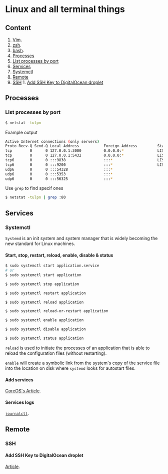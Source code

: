 
# Linux and all terminal things

## Content

1. [Vim](https://github.com/gillchristian/docs/tree/master/linux/vim).
1. [zsh](https://github.com/gillchristian/docs/tree/master/linux/zsh).
1. [bash](https://github.com/gillchristian/docs/tree/master/linux/bash).
1. [Processes](#processes)
  1. [List processes by port](#list-processes-by-port)
1. [Services](#services)
  1. [Systemctl](#systemctl)
1. [Remote](#remote)
  1. [SSH](#ssh)
    1. [Add SSH Key to DigitalOcean droplet](#add-ss-hey-to-digitalocean-droplet)

## Processes

### List processes by port

```bash
$ netstat -tulpn
```

Example output

```bash
Active Internet connections (only servers)
Proto Recv-Q Send-Q Local Address           Foreign Address         State       PID/Program name
tcp        0      0 127.0.0.1:3000          0.0.0.0:*               LISTEN      18042/ruby
tcp        0      0 127.0.0.1:5432          0.0.0.0:*               LISTEN      1046/postgres
tcp6       0      0 :::9838                 :::*                    LISTEN      22066/node
tcp6       0      0 :::9200                 :::*                    LISTEN      18624/java
udp6       0      0 :::54328                :::*                                18624/java
udp6       0      0 :::5353                 :::*                                2713/google-chrome-
udp6       0      0 :::56325                :::*                                796/avahi-daemon: r
```

Use `grep` to find specif ones

```bash
$ netstat -tulpn | grep :80
```

## Services

### Systemctl

`Systemd` is an init system and system manager that is widely becoming the new standard for Linux machines.

#### Start, stop, restart, reload, enable, disable & status

```bash
$ sudo systemctl start application.service
# or
$ sudo systemctl start application

$ sudo systemctl stop application

$ sudo systemctl restart application

$ sudo systemctl reload application

$ sudo systemctl reload-or-restart application

$ sudo systemctl enable application

$ sudo systemctl disable application

$ sudo systemctl status application
```

`reload` is used to initiate the processes of an application that is able to reload the configuration files (without restarting).

`enable` will create a symbolic link from the system's copy of the service file into the location on disk where `systemd` looks for autostart files.

#### Add services

[CoreOS's Article](https://coreos.com/os/docs/latest/getting-started-with-systemd.html).

#### Services logs

[`journalctl`](http://unix.stackexchange.com/a/225407).

## Remote

### SSH

#### Add SSH Key to DigitalOcean droplet

[Article](https://www.digitalocean.com/community/tutorials/how-to-use-ssh-keys-with-digitalocean-droplets).
